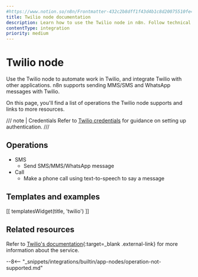 ```yaml
---
#https://www.notion.so/n8n/Frontmatter-432c2b8dff1f43d4b1c8d20075510fe4
title: Twilio node documentation
description: Learn how to use the Twilio node in n8n. Follow technical documentation to integrate Twilio node into your workflows.
contentType: integration
priority: medium
---
```


# Twilio node

Use the Twilio node to automate work in Twilio, and integrate Twilio with other applications. n8n supports sending MMS/SMS and WhatsApp messages with Twilio. 

On this page, you'll find a list of operations the Twilio node supports and links to more resources.

/// note | Credentials
Refer to [Twilio credentials](/integrations/builtin/credentials/twilio/) for guidance on setting up authentication. 
///

## Operations

* SMS
    * Send SMS/MMS/WhatsApp message
* Call
    * Make a phone call using text-to-speech to say a message

## Templates and examples

<!-- see https://www.notion.so/n8n/Pull-in-templates-for-the-integrations-pages-37c716837b804d30a33b47475f6e3780 -->
[[ templatesWidget(title, 'twilio') ]]

## Related resources

Refer to [Twilio's documentation](https://www.twilio.com/docs/usage/api){:target=_blank .external-link} for more information about the service.

--8<-- "_snippets/integrations/builtin/app-nodes/operation-not-supported.md"
